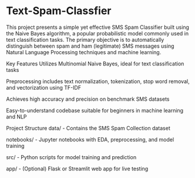 # Text-Spam-Classfier
This project presents a simple yet effective SMS Spam Classifier built using the Naive Bayes algorithm, a popular probabilistic model commonly used in text classification tasks. The primary objective is to automatically distinguish between spam and ham (legitimate) SMS messages using Natural Language Processing techniques and machine learning.

 Key Features
Utilizes Multinomial Naive Bayes, ideal for text classification tasks

Preprocessing includes text normalization, tokenization, stop word removal, and vectorization using TF-IDF

Achieves high accuracy and precision on benchmark SMS datasets

Easy-to-understand codebase suitable for beginners in machine learning and NLP

 Project Structure
data/ - Contains the SMS Spam Collection dataset

notebooks/ - Jupyter notebooks with EDA, preprocessing, and model training

src/ - Python scripts for model training and prediction

app/ - (Optional) Flask or Streamlit web app for live testing

